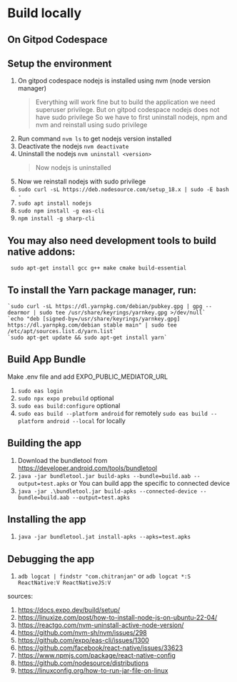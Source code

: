 # Build locally
## On Gitpod Codespace
## Setup the environment
1. On gitpod codespace nodejs is installed using nvm (node version manager)
    > Everything will work fine but to build the application we need superuser privilege.
    > But on gitpod codespace nodejs does not have sudo privilege
    > So we have to first uninstall nodejs, npm and nvm and reinstall using sudo privilege
2. Run command ```nvm ls``` to get nodejs version installed 
3. Deactivate the nodejs ```nvm deactivate```
4. Uninstall the nodejs ```nvm uninstall <version>```
    > Now nodejs is uninstalled 
5. Now we reinstall nodejs with sudo privilege
6. ```sudo curl -sL https://deb.nodesource.com/setup_18.x | sudo -E bash -```
7. ```sudo apt install nodejs```
8. ```sudo npm install -g eas-cli```
9. ```npm install -g sharp-cli```

## You may also need development tools to build native addons:
     sudo apt-get install gcc g++ make cmake build-essential
## To install the Yarn package manager, run:
    `sudo curl -sL https://dl.yarnpkg.com/debian/pubkey.gpg | gpg --dearmor | sudo tee /usr/share/keyrings/yarnkey.gpg >/dev/null`
    `echo "deb [signed-by=/usr/share/keyrings/yarnkey.gpg] https://dl.yarnpkg.com/debian stable main" | sudo tee /etc/apt/sources.list.d/yarn.list`
    `sudo apt-get update && sudo apt-get install yarn`

## Build App Bundle
Make .env file and add EXPO_PUBLIC_MEDIATOR_URL
1. `sudo eas login`
2. `sudo npx expo prebuild` optional
3. `sudo eas build:configure` optional
4. `sudo eas build --platform android` for remotely `sudo eas build --platform android --local` for locally

## Building the app
1. Download the bundletool from https://developer.android.com/tools/bundletool
2. ```java -jar bundletool.jar build-apks --bundle=build.aab --output=test.apks```
or You can build app the specific to connected device
2. ```java -jar .\bundletool.jar build-apks --connected-device --bundle=build.aab --output=test.apks```

## Installing the app
1. ```java -jar bundletool.jat install-apks --apks=test.apks```

## Debugging the app
1. ```adb logcat | findstr "com.chitranjan"``` or ```adb logcat *:S ReactNative:V ReactNativeJS:V```

sources:
1. https://docs.expo.dev/build/setup/
2. https://linuxize.com/post/how-to-install-node-js-on-ubuntu-22-04/
3. https://reactgo.com/nvm-uninstall-active-node-version/
4. https://github.com/nvm-sh/nvm/issues/298
5. https://github.com/expo/eas-cli/issues/1300
6. https://github.com/facebook/react-native/issues/33623
7. https://www.npmjs.com/package/react-native-config
8. https://github.com/nodesource/distributions
9. https://linuxconfig.org/how-to-run-jar-file-on-linux